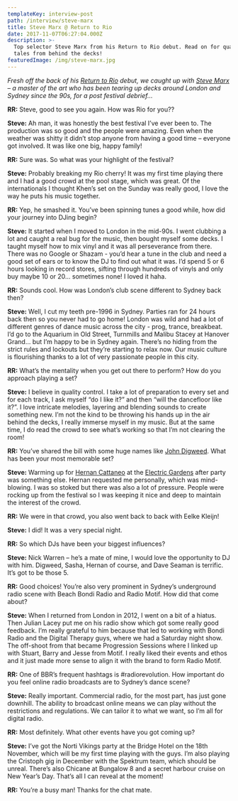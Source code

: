 ```yaml
---
templateKey: interview-post
path: /interview/steve-marx
title: Steve Marx @ Return to Rio
date: 2017-11-07T06:27:04.000Z
description: >-
  Top selector Steve Marx from his Return to Rio debut. Read on for quality
  tales from behind the decks!
featuredImage: /img/steve-marx.jpg
---
```

_Fresh off the back of his _[_Return to Rio_](https://www.facebook.com/ReturnToRio/)_ debut, we caught up with _[_Steve Marx_](https://l.facebook.com/l.php?u=https%3A%2F%2Fsoundcloud.com%2Fstevemarx&h=ATM0dyds18-BMAj8IjfACGTtT2eRHiu-439BEZRKX1_yHcVY9j94RPwc478YzR2ktbU42CeGDnxYApdif5_--5-9gja5WpcjnFmPEv9AT-_gBYuap0-b-Ex78Vr2USwBs-8MXrek)_ – a master of the art who has been tearing up decks around London and Sydney since the 90s, for a post festival debrief…_

**RR:** Steve, good to see you again. How was Rio for you??

**Steve:** Ah man, it was honestly the best festival I’ve ever been to. The production was so good and the people were amazing. Even when the weather was shitty it didn’t stop anyone from having a good time – everyone got involved. It was like one big, happy family!

**RR:** Sure was. So what was your highlight of the festival?

**Steve:** Probably breaking my Rio cherry! It was my first time playing there and I had a good crowd at the pool stage, which was great. Of the internationals I thought Khen’s set on the Sunday was really good, I love the way he puts his music together.

**RR:** Yep, he smashed it. You’ve been spinning tunes a good while, how did your journey into DJing begin?

**Steve:** It started when I moved to London in the mid-90s. I went clubbing a lot and caught a real bug for the music, then bought myself some decks. I taught myself how to mix vinyl and it was all perseverance from there. There was no Google or Shazam - you’d hear a tune in the club and need a good set of ears or to know the DJ to find out what it was. I’d spend 5 or 6 hours looking in record stores, sifting through hundreds of vinyls and only buy maybe 10 or 20… sometimes none! I loved it haha.

**RR:** Sounds cool. How was London’s club scene different to Sydney back then?

**Steve:** Well, I cut my teeth pre-1996 in Sydney. Parties ran for 24 hours back then so you never had to go home! London was wild and had a lot of different genres of dance music across the city - prog, trance, breakbeat. I’d go to the Aquarium in Old Street, Turnmills and Malibu Stacey at Hanover Grand… but I’m happy to be in Sydney again. There’s no hiding from the strict rules and lockouts but they’re starting to relax now. Our music culture is flourishing thanks to a lot of very passionate people in this city.

**RR:** What’s the mentality when you get out there to perform? How do you approach playing a set?

**Steve:** I believe in quality control. I take a lot of preparation to every set and for each track, I ask myself “do I like it?” and then “will the dancefloor like it?”. I love intricate melodies, layering and blending sounds to create something new. I’m not the kind to be throwing his hands up in the air behind the decks, I really immerse myself in my music. But at the same time, I do read the crowd to see what’s working so that I’m not clearing the room!

**RR:** You’ve shared the bill with some huge names like [John Digweed](https://www.facebook.com/djjohndigweed/). What has been your most memorable set?

**Steve:** Warming up for [Hernan Cattaneo](https://www.facebook.com/hernancattaneo/) at the [Electric Gardens](https://www.facebook.com/electricgardensfestival/) after party was something else. Hernan requested me personally, which was mind-blowing. I was so stoked but there was also a lot of pressure. People were rocking up from the festival so I was keeping it nice and deep to maintain the interest of the crowd.

**RR:** We were in that crowd, you also went back to back with Eelke Kleijn!

**Steve:** I did! It was a very special night.

**RR:** So which DJs have been your biggest influences?

**Steve:** Nick Warren – he’s a mate of mine, I would love the opportunity to DJ with him. Digweed, Sasha, Hernan of course, and Dave Seaman is terrific. It’s got to be those 5.

**RR:** Good choices! You’re also very prominent in Sydney’s underground radio scene with Beach Bondi Radio and Radio Motif. How did that come about?

**Steve:** When I returned from London in 2012, I went on a bit of a hiatus. Then Julian Lacey put me on his radio show which got some really good feedback. I’m really grateful to him because that led to working with Bondi Radio and the Digital Therapy guys, where we had a Saturday night show. The off-shoot from that became Progression Sessions where I linked up with Stuart, Barry and Jesse from Motif. I really liked their events and ethos and it just made more sense to align it with the brand to form Radio Motif.

**RR:** One of BBR’s frequent hashtags is #radiorevolution. How important do you feel online radio broadcasts are to Sydney’s dance scene?

**Steve:** Really important. Commercial radio, for the most part, has just gone downhill. The ability to broadcast online means we can play without the restrictions and regulations. We can tailor it to what we want, so I’m all for digital radio.

**RR:** Most definitely. What other events have you got coming up?

**Steve:** I’ve got the Norti Vikings party at the Bridge Hotel on the 18th November, which will be my first time playing with the guys. I’m also playing the Cristoph gig in December with the Spektrum team, which should be unreal. There’s also Chicane at Bungalow 8 and a secret harbour cruise on New Year’s Day. That’s all I can reveal at the moment!

**RR:** You’re a busy man! Thanks for the chat mate.
